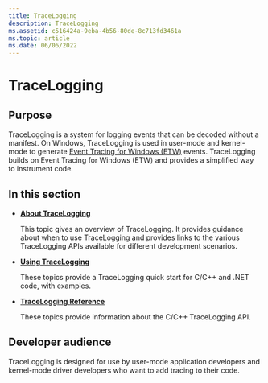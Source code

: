 ```yaml
---
title: TraceLogging
description: TraceLogging
ms.assetid: c516424a-9eba-4b56-80de-8c713fd3461a
ms.topic: article
ms.date: 06/06/2022
---
```


# TraceLogging

## Purpose

TraceLogging is a system for logging events that can be decoded without a
manifest. On Windows, TraceLogging is used in user-mode and kernel-mode to
generate [Event Tracing for Windows (ETW)](../etw/about-event-tracing.md)
events. TraceLogging builds on Event Tracing for Windows (ETW) and provides a
simplified way to instrument code.

## In this section

- [**About TraceLogging**](./trace-logging-about.md)

  This topic gives an overview of TraceLogging. It provides guidance about when
  to use TraceLogging and provides links to the various TraceLogging APIs
  available for different development scenarios.

- [**Using TraceLogging**](./tracelogging-using-tracelogging.md)

  These topics provide a TraceLogging quick start for C/C++ and .NET code, with
  examples.

- [**TraceLogging Reference**](./trace-logging-reference.md)

  These topics provide information about the C/C++ TraceLogging API.

## Developer audience

TraceLogging is designed for use by user-mode application developers and
kernel-mode driver developers who want to add tracing to their code.
